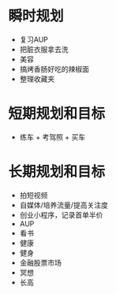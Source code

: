 # 瞬时规划
- 复习AUP
- 把脏衣服拿去洗
- 美容
- 搞烤香肠好吃的辣椒面
- 整理收藏夹

# 短期规划和目标
- 练车 + 考驾照 + 买车

# 长期规划和目标
- 拍短视频
- 自媒体/培养流量/提高关注度
- 创业小程序，记录首单半价
- AUP
- 看书
- 健康
- 健身
- 金融股票市场
- 冥想
- 长高
